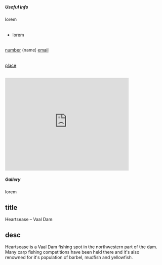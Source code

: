 <h5>Useful Info</h5>
lorem

<div class="bottom-tips">
<h6></h6>
<ul>
 	<li>lorem</li>
</ul>

</div>

<div class="bottom-links">
<h6></h6>
<div class="row">
<div class="col col-md-4 bottom-links-sites">
<a class="link-website" href="" target="_blank" rel="noopener"></a>
<a class="link-facebook" href="" target="_blank" rel="noopener"></a>
</div>
<div class="col col-md-4 bottom-links-bookings">
<a class="link-safarinow" href="?source=9331" target="_blank" rel="noopener"></a>
<a class="link-booking" href="?aid=1456833" target="_blank" rel="noopener"></a>
<a class="link-airbnb" href="" target="_blank" rel="noopener"></a>
<a class="link-wheretostay" href="" target="_blank" rel="noopener"></a>
<a class="link-lekkeslaap" href="" target="_blank" rel="noopener"></a>
</div>
</div>
</div>

<div class="bottom-contact-info">
<h6></h6>
<span class="contact-phone"><a href="tel:number">number</a>&nbsp;(name)</span>
<span class="contact-email"><a href="mailto:email">email</a></span>
</div>

<div class="bottom-nearby-spots">
<h6></h6>
<a href="http://www.anglinks.co.za/<link>">place</a>
</div>

<div class="bottom-location">
<h6></h6>
<iframe src="https://www.google.com/maps/embed?<code>" width="400" height="300" frameborder="0" style="border:0" allowfullscreen></iframe>
</div>

<h5>Gallery</h5>
lorem

## title
Heartsease – Vaal Dam

## desc
Heartsease is a Vaal Dam fishing spot in the northwestern part of the dam. Many carp fishing competitions have been held there and it's also renowned for it's population of barbel, mudfish and yellowfish.
